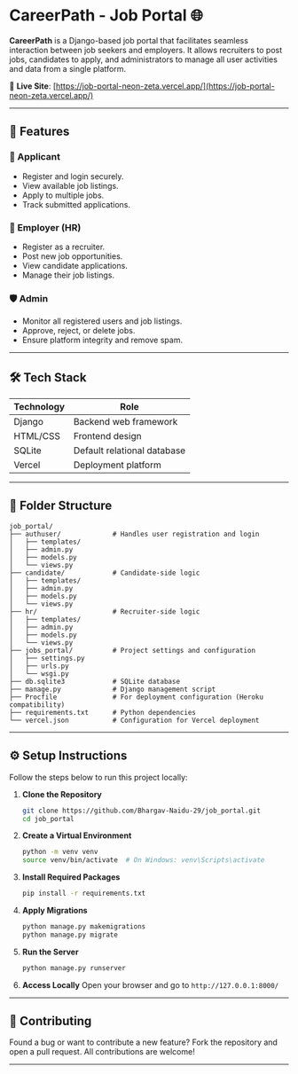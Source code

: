 # CareerPath - Job Portal 🌐

**CareerPath** is a Django-based job portal that facilitates seamless interaction between job seekers and employers. It allows recruiters to post jobs, candidates to apply, and administrators to manage all user activities and data from a single platform.

🔗 **Live Site**: [https://job-portal-neon-zeta.vercel.app/](https://job-portal-neon-zeta.vercel.app/)

___


## 🚀 Features

### 👤 Applicant
- Register and login securely.
- View available job listings.
- Apply to multiple jobs.
- Track submitted applications.

### 👔 Employer (HR)
- Register as a recruiter.
- Post new job opportunities.
- View candidate applications.
- Manage their job listings.

### 🛡️ Admin
- Monitor all registered users and job listings.
- Approve, reject, or delete jobs.
- Ensure platform integrity and remove spam.

---

## 🛠️ Tech Stack

| Technology | Role                        |
|------------|-----------------------------|
| Django     | Backend web framework       |
| HTML/CSS   | Frontend design             |
| SQLite     | Default relational database |
| Vercel     | Deployment platform         |

---

## 📁 Folder Structure

```
job_portal/
├── authuser/             # Handles user registration and login
│   ├── templates/
│   ├── admin.py
│   ├── models.py
│   └── views.py
├── candidate/            # Candidate-side logic
│   ├── templates/
│   ├── admin.py
│   ├── models.py
│   └── views.py
├── hr/                   # Recruiter-side logic
│   ├── templates/
│   ├── admin.py
│   ├── models.py
│   └── views.py
├── jobs_portal/          # Project settings and configuration
│   ├── settings.py
│   ├── urls.py
│   └── wsgi.py
├── db.sqlite3            # SQLite database
├── manage.py             # Django management script
├── Procfile              # For deployment configuration (Heroku compatibility)
├── requirements.txt      # Python dependencies
└── vercel.json           # Configuration for Vercel deployment
```

---

## ⚙️ Setup Instructions

Follow the steps below to run this project locally:

1. **Clone the Repository**
   ```bash
   git clone https://github.com/Bhargav-Naidu-29/job_portal.git
   cd job_portal
   ```

2. **Create a Virtual Environment**
   ```bash
   python -m venv venv
   source venv/bin/activate  # On Windows: venv\Scripts\activate
   ```

3. **Install Required Packages**
   ```bash
   pip install -r requirements.txt
   ```

4. **Apply Migrations**
   ```bash
   python manage.py makemigrations
   python manage.py migrate
   ```

5. **Run the Server**
   ```bash
   python manage.py runserver
   ```

6. **Access Locally**
   Open your browser and go to `http://127.0.0.1:8000/`


---

## 🤝 Contributing

Found a bug or want to contribute a new feature? Fork the repository and open a pull request. All contributions are welcome!

---
